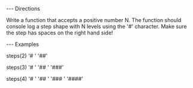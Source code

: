 --- Directions

Write a function that accepts a positive number N.
The function should console log a step shape
with N levels using the '#' character. Make sure the
step has spaces on the right hand side!

--- Examples

steps(2)
'# '
'##'

steps(3)
'# '
'## '
'###'

steps(4)
'# '
'## '
'### '
'####'
